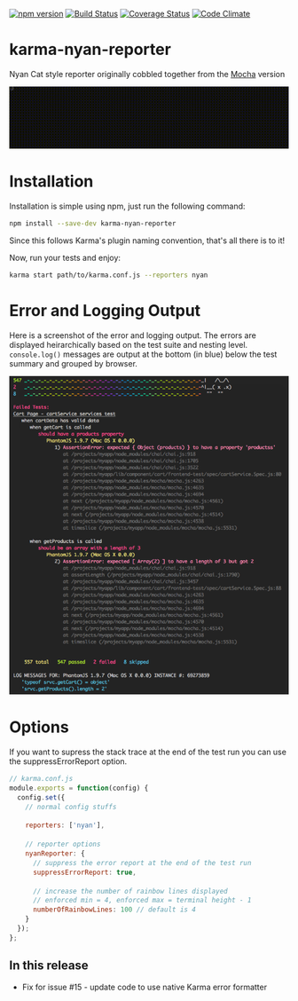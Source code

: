 [![npm version](https://badge.fury.io/js/karma-nyan-reporter.svg)](http://badge.fury.io/js/karma-nyan-reporter)
[![Build Status](https://travis-ci.org/dgarlitt/karma-nyan-reporter.svg)](https://travis-ci.org/dgarlitt/karma-nyan-reporter)
[![Coverage Status](https://coveralls.io/repos/dgarlitt/karma-nyan-reporter/badge.svg?branch=master)](https://coveralls.io/r/dgarlitt/karma-nyan-reporter?branch=master)
[![Code Climate](https://codeclimate.com/github/dgarlitt/karma-nyan-reporter/badges/gpa.svg)](https://codeclimate.com/github/dgarlitt/karma-nyan-reporter)
<!-- [![Dependency Status](https://david-dm.org/dgarlitt/karma-nyan-reporter.svg)](https://david-dm.org/dgarlitt/karma-nyan-reporter) -->

karma-nyan-reporter
===================

Nyan Cat style reporter originally cobbled together from the [Mocha](http://visionmedia.github.io/mocha/) version

![Karma Nyan Cat Reporter for Karma](https://raw.githubusercontent.com/dgarlitt/image-repo/master/karma-nyan-reporter/v0.2.2/karma-nyan-reporter.gif "Karma Nyan Cat Reporter for Karma")

Installation
========

Installation is simple using npm, just run the following command:

```sh
npm install --save-dev karma-nyan-reporter
```

Since this follows Karma's plugin naming convention, that's all there is to it!

Now, run your tests and enjoy:

```sh
karma start path/to/karma.conf.js --reporters nyan
```

Error and Logging Output
=========

Here is a screenshot of the error and logging output. The errors are displayed heirarchically based on the test suite and nesting level. ```console.log()``` messages are output at the bottom (in blue) below the test summary and grouped by browser.

![Karma Nyan Cat Reporter Error Output](https://raw.githubusercontent.com/dgarlitt/image-repo/master/karma-nyan-reporter/v0.2.2/karma-nyan-reporter-error-output.png "Karma Nyan Cat Reporter Error Output")

Options
=========

If you want to supress the stack trace at the end of the test run you can use the suppressErrorReport option.

```js
// karma.conf.js
module.exports = function(config) {
  config.set({
    // normal config stuffs

    reporters: ['nyan'],

    // reporter options
    nyanReporter: {
      // suppress the error report at the end of the test run
      suppressErrorReport: true,

      // increase the number of rainbow lines displayed
      // enforced min = 4, enforced max = terminal height - 1
      numberOfRainbowLines: 100 // default is 4
    }
  });
};
```

In this release
-----------
 - Fix for issue #15 - update code to use native Karma error formatter
